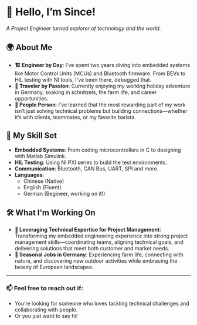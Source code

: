 # 👋 Hello, I’m Since!

_A Project Engineer turned explorer of technology and the world._

## 🌍 About Me
- **🏗️ Engineer by Day**: I’ve spent two years diving into embedded systems like Motor Control Units (MCUs) and Bluetooth firmware. From BEVs to HIL testing with NI tools, I've been there, debugged that.  
- **🎒 Traveler by Passion**: Currently enjoying my working holiday adventure in Germany, soaking in schnitzels, the farm life, and career opportunities.  
- **🤝 People Person**: I’ve learned that the most rewarding part of my work isn’t just solving technical problems but building connections—whether it’s with clients, teammates, or my favorite barista.  

## 🔧 My Skill Set
- **Embedded Systems**: From coding microcontrollers in C to designing with Matlab Simulink.  
- **HIL Testing**: Using NI PXI series to build the test environments.  
- **Communication**: Bluetooth, CAN Bus, UART, SPI and more.  
- **Languages**:  
  - Chinese (Native)  
  - English (Fluent)  
  - German (Begineer, working on it!)  

## 🛠️ What I'm Working On
- **🔄 Leveraging Technical Expertise for Project Management**: Transforming my embedded engineering experience into strong project management skills—coordinating teams, aligning technical goals, and delivering solutions that meet both customer and market needs.  
- **🏡 Seasonal Jobs in Germany**: Experiencing farm life, connecting with nature, and discovering new outdoor activities while embracing the beauty of European landscapes.  

---

### 📫 Feel free to reach out if:
- You’re looking for someone who loves tackling technical challenges and collaborating with people.  
- Or you just want to say hi!  
